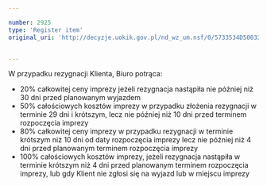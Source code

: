 ```yaml
---

number: 2925
type: 'Register item'
original_uri: 'http://decyzje.uokik.gov.pl/nd_wz_um.nsf/0/5733534D50033717C12579B4003B039A?OpenDocument'


---
```


W przypadku rezygnacji Klienta, Biuro potrąca:
- 20% całkowitej ceny imprezy jeżeli rezygnacja nastąpiła nie później niż 30 dni przed planowanym wyjazdem    
- 50% całościowych kosztów imprezy w przypadku złożenia rezygnacji w terminie 29 dni i krótszym, lecz nie później niż 10 dni przed terminem rozpoczęcia imprezy 
- 80% całkowitej ceny imprezy w przypadku rezygnacji w terminie krótszym niż 10 dni od daty rozpoczęcia imprezy lecz nie później niż 4 dni przed planowanym terminem rozpoczęcia imprezy
- 100% całościowych kosztów imprezy, jeżeli rezygnacja nastąpiła w terminie krótszym niż 4 dni przed planowanym terminem rozpoczęcia imprezy, lub gdy Klient nie zgłosi się na wyjazd lub w miejscu imprezy
